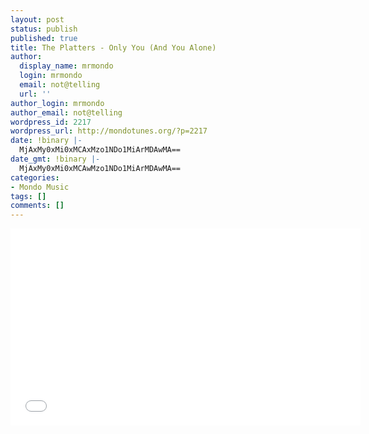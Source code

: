 ```yaml
---
layout: post
status: publish
published: true
title: The Platters - Only You (And You Alone)
author:
  display_name: mrmondo
  login: mrmondo
  email: not@telling
  url: ''
author_login: mrmondo
author_email: not@telling
wordpress_id: 2217
wordpress_url: http://mondotunes.org/?p=2217
date: !binary |-
  MjAxMy0xMi0xMCAxMzo1NDo1MiArMDAwMA==
date_gmt: !binary |-
  MjAxMy0xMi0xMCAwMzo1NDo1MiArMDAwMA==
categories:
- Mondo Music
tags: []
comments: []
---
```

<iframe width="560" height="315" src="//www.youtube.com/embed/slls-3EM9QY" frameborder="0"> </iframe>
